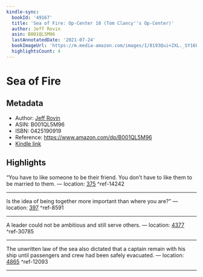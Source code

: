 ```yaml
---
kindle-sync:
  bookId: '49167'
  title: 'Sea of Fire: Op-Center 10 (Tom Clancy''s Op-Center)'
  author: Jeff Rovin
  asin: B001QL5M96
  lastAnnotatedDate: '2021-07-24'
  bookImageUrl: 'https://m.media-amazon.com/images/I/8193Qui+ZXL._SY160.jpg'
  highlightsCount: 4
---
```

# Sea of Fire
## Metadata
* Author: [Jeff Rovin](https://www.amazon.comundefined)
* ASIN: B001QL5M96
* ISBN: 0425190919
* Reference: https://www.amazon.com/dp/B001QL5M96
* [Kindle link](kindle://book?action=open&asin=B001QL5M96)

## Highlights
“You have to like someone to be their friend. You don’t have to like them to be married to them. — location: [375](kindle://book?action=open&asin=B001QL5M96&location=375) ^ref-14242

---
Is the idea of being together more important than where you are?” — location: [397](kindle://book?action=open&asin=B001QL5M96&location=397) ^ref-8591

---
A leader could not be ambitious and still serve others. — location: [4377](kindle://book?action=open&asin=B001QL5M96&location=4377) ^ref-30785

---
The unwritten law of the sea also dictated that a captain remain with his ship until passengers and crew had been safely evacuated. — location: [4865](kindle://book?action=open&asin=B001QL5M96&location=4865) ^ref-12093

---
